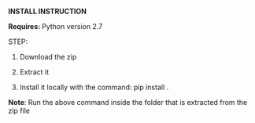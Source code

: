 <strong>INSTALL INSTRUCTION</strong>

<strong>Requires: </strong>Python version 2.7

STEP:
1. Download the zip

2. Extract it

3. Install it locally with the command: pip install .

**Note**: Run the above command inside the folder that is extracted from the zip file
